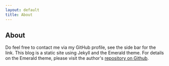 ```yaml
---
layout: default
title: About 
---
```

## About

Do feel free to contact me via my GitHub profile, see the side bar for the link. 
This blog is a static site using Jekyll and the Emerald theme. For details on the Emerald theme, please visit the author's [repository on Github](https://github.com/KingFelix/emerald/).


